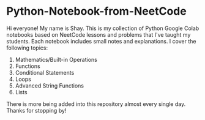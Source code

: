 # Python-Notebook-from-NeetCode

Hi everyone! My name is Shay. This is my collection of Python Google Colab notebooks based on NeetCode lessons and problems that I've taught my students. Each notebook includes small notes and explanations. I cover the following topics:

1. Mathematics/Built-in Operations
2. Functions
3. Conditional Statements
4. Loops
5. Advanced String Functions
6. Lists

There is more being added into this repository almost every single day. Thanks for stopping by!
